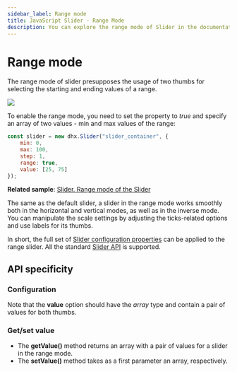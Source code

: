 ```yaml
---
sidebar_label: Range mode
title: JavaScript Slider - Range Mode 
description: You can explore the range mode of Slider in the documentation of the DHTMLX JavaScript UI library. Browse developer guides and API reference, try out code examples and live demos, and download a free 30-day evaluation version of DHTMLX Suite 7.
---
```


# Range mode

The range mode of slider presupposes the usage of two thumbs for selecting the starting and ending values of a range. 

![](../assets/slider/range_mode.png)

To enable the range mode, you need to set the [](slider/api/slider_range_config.md) property to *true* and specify an array of two values - min and max values of the range:

~~~js {5-6}
const slider = new dhx.Slider("slider_container", {
	min: 0,
	max: 100,
	step: 1,
	range: true,
	value: [25, 75]
});
~~~

**Related sample**: [Slider. Range mode of the Slider](https://snippet.dhtmlx.com/nfdr84oy)

The same as the default slider, a slider in the range mode works smoothly both in the horizontal and vertical modes, as well as in the inverse mode.
You can manipulate the scale settings by adjusting the ticks-related options and use labels for its thumbs. 

In short, the full set of [Slider configuration properties](slider/configuring_slider.md) can be applied to the range slider. All the standard [Slider API](slider/api/api_overview.md) is supported.

## API specificity

### Configuration

Note that the **value** option should have the *array* type and contain a pair of values for both thumbs.

### Get/set value

- The **getValue()** method returns an array with a pair of values for a slider in the range mode. 
- The **setValue()** method takes as a first parameter an array, respectively.
